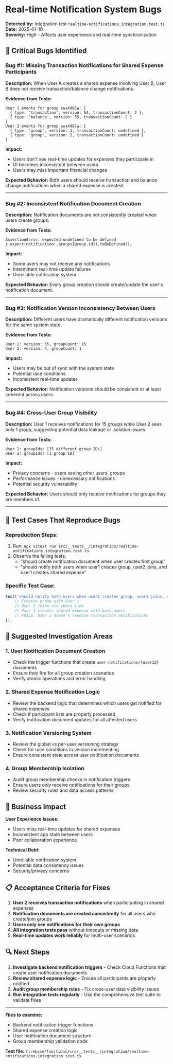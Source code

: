 # Real-time Notification System Bugs

**Detected by:** Integration test `realtime-notifications.integration.test.ts`  
**Date:** 2025-01-10  
**Severity:** High - Affects user experience and real-time synchronization

## 🐛 Critical Bugs Identified

### Bug #1: Missing Transaction Notifications for Shared Expense Participants

**Description:** When User A creates a shared expense involving User B, User B does not receive transaction/balance change notifications.

**Evidence from Tests:**

```
User 1 events for group zwsXdQCw: [
  { type: 'transaction', version: 54, transactionCount: 2 },
  { type: 'balance', version: 55, transactionCount: 2 }
]
User 2 events for group zwsXdQCw: [
  { type: 'group', version: 1, transactionCount: undefined },
  { type: 'group', version: 2, transactionCount: undefined }
]
```

**Impact:**

- Users don't see real-time updates for expenses they participate in
- UI becomes inconsistent between users
- Users may miss important financial changes

**Expected Behavior:** Both users should receive transaction and balance change notifications when a shared expense is created.

---

### Bug #2: Inconsistent Notification Document Creation

**Description:** Notification documents are not consistently created when users create groups.

**Evidence from Tests:**

```
AssertionError: expected undefined to be defined
❯ expect(notification!.groups[group.id]).toBeDefined();
```

**Impact:**

- Some users may not receive any notifications
- Intermittent real-time update failures
- Unreliable notification system

**Expected Behavior:** Every group creation should create/update the user's notification document.

---

### Bug #3: Notification Version Inconsistency Between Users

**Description:** Different users have dramatically different notification versions for the same system state.

**Evidence from Tests:**

```
User 1: version: 55, groupCount: 15
User 2: version: 4, groupCount: 1
```

**Impact:**

- Users may be out of sync with the system state
- Potential race conditions
- Inconsistent real-time updates

**Expected Behavior:** Notification versions should be consistent or at least coherent across users.

---

### Bug #4: Cross-User Group Visibility

**Description:** User 1 receives notifications for 15 groups while User 2 sees only 1 group, suggesting potential data leakage or isolation issues.

**Evidence from Tests:**

```
User 1: groupIds: [15 different group IDs]
User 2: groupIds: [1 group ID]
```

**Impact:**

- Privacy concerns - users seeing other users' groups
- Performance issues - unnecessary notifications
- Potential security vulnerability

**Expected Behavior:** Users should only receive notifications for groups they are members of.

---

## 🧪 Test Cases That Reproduce Bugs

### Reproduction Steps:

1. Run: `npx vitest run src/__tests__/integration/realtime-notifications.integration.test.ts`
2. Observe the failing tests:
    - "should create notification document when user creates first group"
    - "should notify both users when user1 creates group, user2 joins, and user1 creates shared expense"

### Specific Test Case:

```typescript
test('should notify both users when user1 creates group, user2 joins, and user1 creates shared expense', async () => {
    // Creates group with User 1
    // User 2 joins via share link
    // User 1 creates shared expense with both users
    // FAILS: User 2 doesn't receive transaction notifications
});
```

## 🔧 Suggested Investigation Areas

### 1. User Notification Document Creation

- Check the trigger functions that create `user-notifications/{userId}` documents
- Ensure they fire for all group creation scenarios
- Verify atomic operations and error handling

### 2. Shared Expense Notification Logic

- Review the backend logic that determines which users get notified for shared expenses
- Check if participant lists are properly processed
- Verify notification document updates for all affected users

### 3. Notification Versioning System

- Review the global vs per-user versioning strategy
- Check for race conditions in version incrementing
- Ensure consistent state across user notification documents

### 4. Group Membership Isolation

- Audit group membership checks in notification triggers
- Ensure users only receive notifications for their groups
- Review security rules and data access patterns

## 🎯 Business Impact

**User Experience Issues:**

- Users miss real-time updates for shared expenses
- Inconsistent app state between users
- Poor collaboration experience

**Technical Debt:**

- Unreliable notification system
- Potential data consistency issues
- Security/privacy concerns

## 📋 Acceptance Criteria for Fixes

1. **User 2 receives transaction notifications** when participating in shared expenses
2. **Notification documents are created consistently** for all users who create/join groups
3. **Users only see notifications for their own groups**
4. **All integration tests pass** without timeouts or missing data
5. **Real-time updates work reliably** for multi-user scenarios

## 🔍 Next Steps

1. **Investigate backend notification triggers** - Check Cloud Functions that create user notification documents
2. **Review shared expense logic** - Ensure all participants are properly notified
3. **Audit group membership rules** - Fix cross-user data visibility issues
4. **Run integration tests regularly** - Use the comprehensive test suite to validate fixes

---

**Files to examine:**

- Backend notification trigger functions
- Shared expense creation logic
- User notification document structure
- Group membership validation code

**Test file:** `firebase/functions/src/__tests__/integration/realtime-notifications.integration.test.ts`
